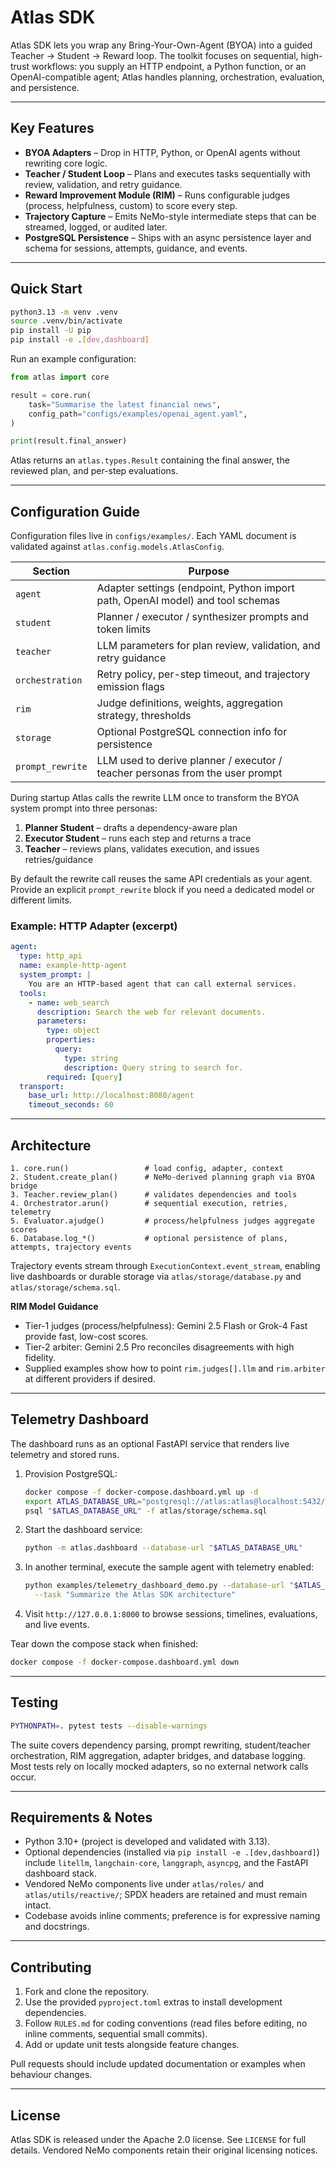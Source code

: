 # Atlas SDK

Atlas SDK lets you wrap any Bring-Your-Own-Agent (BYOA) into a guided Teacher → Student → Reward loop. The toolkit focuses on sequential, high-trust workflows: you supply an HTTP endpoint, a Python function, or an OpenAI-compatible agent; Atlas handles planning, orchestration, evaluation, and persistence.

---

## Key Features

- **BYOA Adapters** – Drop in HTTP, Python, or OpenAI agents without rewriting core logic.
- **Teacher / Student Loop** – Plans and executes tasks sequentially with review, validation, and retry guidance.
- **Reward Improvement Module (RIM)** – Runs configurable judges (process, helpfulness, custom) to score every step.
- **Trajectory Capture** – Emits NeMo-style intermediate steps that can be streamed, logged, or audited later.
- **PostgreSQL Persistence** – Ships with an async persistence layer and schema for sessions, attempts, guidance, and events.

---

## Quick Start

```bash
python3.13 -m venv .venv
source .venv/bin/activate
pip install -U pip
pip install -e .[dev,dashboard]
```

Run an example configuration:

```python
from atlas import core

result = core.run(
    task="Summarise the latest financial news",
    config_path="configs/examples/openai_agent.yaml",
)

print(result.final_answer)
```

Atlas returns an `atlas.types.Result` containing the final answer, the reviewed plan, and per-step evaluations.

---

## Configuration Guide

Configuration files live in `configs/examples/`. Each YAML document is validated against `atlas.config.models.AtlasConfig`.

| Section | Purpose |
| ------- | ------- |
| `agent` | Adapter settings (endpoint, Python import path, OpenAI model) and tool schemas |
| `student` | Planner / executor / synthesizer prompts and token limits |
| `teacher` | LLM parameters for plan review, validation, and retry guidance |
| `orchestration` | Retry policy, per-step timeout, and trajectory emission flags |
| `rim` | Judge definitions, weights, aggregation strategy, thresholds |
| `storage` | Optional PostgreSQL connection info for persistence |
| `prompt_rewrite` | LLM used to derive planner / executor / teacher personas from the user prompt |

During startup Atlas calls the rewrite LLM once to transform the BYOA system prompt into three personas:

1. **Planner Student** – drafts a dependency-aware plan
2. **Executor Student** – runs each step and returns a trace
3. **Teacher** – reviews plans, validates execution, and issues retries/guidance

By default the rewrite call reuses the same API credentials as your agent. Provide an explicit `prompt_rewrite` block if
you need a dedicated model or different limits.

### Example: HTTP Adapter (excerpt)

```yaml
agent:
  type: http_api
  name: example-http-agent
  system_prompt: |
    You are an HTTP-based agent that can call external services.
  tools:
    - name: web_search
      description: Search the web for relevant documents.
      parameters:
        type: object
        properties:
          query:
            type: string
            description: Query string to search for.
        required: [query]
  transport:
    base_url: http://localhost:8080/agent
    timeout_seconds: 60
```

---

## Architecture

```
1. core.run()                 # load config, adapter, context
2. Student.create_plan()      # NeMo-derived planning graph via BYOA bridge
3. Teacher.review_plan()      # validates dependencies and tools
4. Orchestrator.arun()        # sequential execution, retries, telemetry
5. Evaluator.ajudge()         # process/helpfulness judges aggregate scores
6. Database.log_*()           # optional persistence of plans, attempts, trajectory events
```

Trajectory events stream through `ExecutionContext.event_stream`, enabling live dashboards or durable storage via `atlas/storage/database.py` and `atlas/storage/schema.sql`.

**RIM Model Guidance**

- Tier-1 judges (process/helpfulness): Gemini 2.5 Flash or Grok-4 Fast provide fast, low-cost scores.
- Tier-2 arbiter: Gemini 2.5 Pro reconciles disagreements with high fidelity.
- Supplied examples show how to point `rim.judges[].llm` and `rim.arbiter` at different providers if desired.

---

## Telemetry Dashboard

The dashboard runs as an optional FastAPI service that renders live telemetry and stored runs.

1. Provision PostgreSQL:

   ```bash
   docker compose -f docker-compose.dashboard.yml up -d
   export ATLAS_DATABASE_URL="postgresql://atlas:atlas@localhost:5432/atlas"
   psql "$ATLAS_DATABASE_URL" -f atlas/storage/schema.sql
   ```

2. Start the dashboard service:

   ```bash
   python -m atlas.dashboard --database-url "$ATLAS_DATABASE_URL"
   ```

3. In another terminal, execute the sample agent with telemetry enabled:

   ```bash
   python examples/telemetry_dashboard_demo.py --database-url "$ATLAS_DATABASE_URL" \
     --task "Summarize the Atlas SDK architecture"
   ```

4. Visit `http://127.0.0.1:8000` to browse sessions, timelines, evaluations, and live events.

Tear down the compose stack when finished:

```bash
docker compose -f docker-compose.dashboard.yml down
```

---

## Testing

```bash
PYTHONPATH=. pytest tests --disable-warnings
```

The suite covers dependency parsing, prompt rewriting, student/teacher orchestration, RIM aggregation, adapter bridges, and database logging. Most tests rely on locally mocked adapters, so no external network calls occur.

---

## Requirements & Notes

- Python 3.10+ (project is developed and validated with 3.13).
- Optional dependencies (installed via `pip install -e .[dev,dashboard]`) include `litellm`, `langchain-core`, `langgraph`, `asyncpg`, and the FastAPI dashboard stack.
- Vendored NeMo components live under `atlas/roles/` and `atlas/utils/reactive/`; SPDX headers are retained and must remain intact.
- Codebase avoids inline comments; preference is for expressive naming and docstrings.

---

## Contributing

1. Fork and clone the repository.
2. Use the provided `pyproject.toml` extras to install development dependencies.
3. Follow `RULES.md` for coding conventions (read files before editing, no inline comments, sequential small commits).
4. Add or update unit tests alongside feature changes.

Pull requests should include updated documentation or examples when behaviour changes.

---

## License

Atlas SDK is released under the Apache 2.0 license. See `LICENSE` for full details. Vendored NeMo components retain their original licensing notices.
